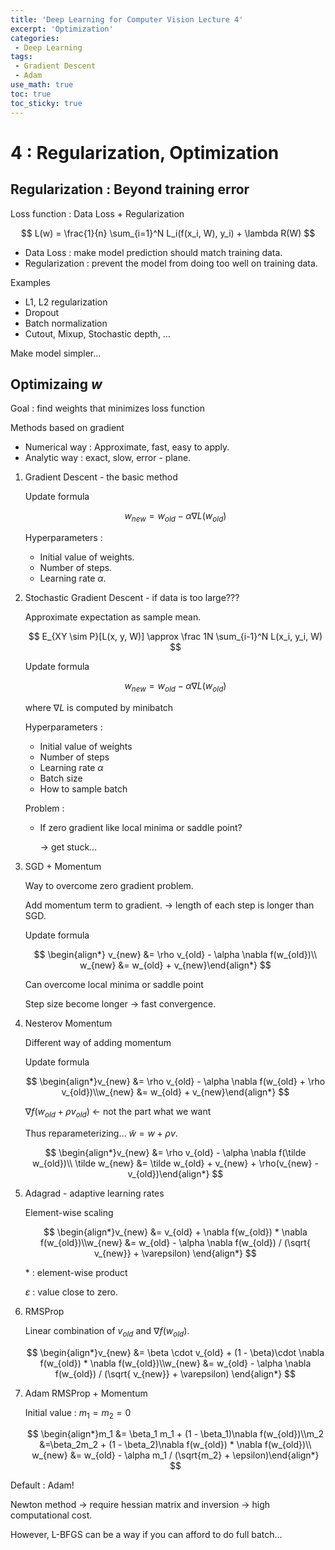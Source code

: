 ```yaml
---
title: 'Deep Learning for Computer Vision Lecture 4'
excerpt: 'Optimization'
categories:
 - Deep Learning
tags:
 - Gradient Descent
 - Adam
use_math: true
toc: true
toc_sticky: true
---
```



# 4 : Regularization, Optimization


## Regularization : Beyond training error

Loss function : Data Loss + Regularization 

$$
L(w) = \frac{1}{n} \sum_{i=1}^N L_i(f(x_i, W), y_i) + \lambda R(W)
$$

- Data Loss : make model prediction should match training data.
- Regularization : prevent the model from doing too well on training data.

Examples 

- L1, L2 regularization
- Dropout
- Batch normalization
- Cutout, Mixup, Stochastic depth, …

Make model simpler…

## Optimizaing $w$

Goal : find weights that minimizes loss function

Methods based on gradient

- Numerical way : Approximate, fast, easy to apply.
- Analytic way : exact, slow, error - plane.

1. Gradient Descent - the basic method
    
    Update formula
    
    $$
    w_{new} = w_{old} - \alpha \nabla L(w_{old})
    $$
    
    Hyperparameters : 
    
    - Initial value of weights.
    - Number of steps.
    - Learning rate $\alpha$.

2. Stochastic Gradient Descent - if data is too large??? 
    
    Approximate expectation as sample mean.
    
    $$
    E_{XY \sim P}[L(x, y, W)] \approx \frac 1N \sum_{i-1}^N L(x_i, y_i, W) 
    $$
    
    Update formula
    
    $$
    w_{new} = w_{old} -\alpha\nabla L(w_{old})
    $$
    
    where $\nabla L$ is computed by minibatch
    
    Hyperparameters :
    
    - Initial value of weights
    - Number of steps
    - Learning rate $\alpha$
    - Batch size
    - How to sample batch
    
    Problem : 
    
    - If zero gradient like local minima or saddle point?
        
        → get stuck…
        

3. SGD + Momentum 
    
    Way to overcome zero gradient problem.
    
    Add momentum term to gradient. → length of each step is longer than SGD.
    
    Update formula
    
    $$
    \begin{align*} v_{new} &= \rho v_{old} - \alpha \nabla f(w_{old})\\ w_{new} &= w_{old} + v_{new}\end{align*}
    $$
    
    Can overcome local minima or saddle point
    
    Step size become longer → fast convergence.
    
4. Nesterov Momentum
    
    Different way of adding momentum
    
    Update formula 
    
    $$
    \begin{align*}v_{new} &= \rho v_{old} - \alpha \nabla f(w_{old} + \rho v_{old})\\w_{new} &= w_{old} + v_{new}\end{align*}
    $$
    
    $\nabla f(w_{old} + \rho v_{old})$ ← not the part what we want 
    
    Thus reparameterizing… $\tilde w = w + \rho v$.
    
    $$
    \begin{align*}v_{new} &= \rho v_{old} - \alpha \nabla f(\tilde w_{old})\\ \tilde w_{new} &= \tilde w_{old} + v_{new} + \rho(v_{new} - v_{old})\end{align*}
    $$
    

5. Adagrad - adaptive learning rates
    
    Element-wise scaling
    
    $$
    \begin{align*}v_{new} &= v_{old} + \nabla f(w_{old}) * \nabla f(w_{old})\\w_{new} &= w_{old} - \alpha \nabla f(w_{old}) / (\sqrt{ v_{new}} + \varepsilon) \end{align*}
    $$
    
    $*$ : element-wise product
    
    $\varepsilon$ : value close to zero.
    

6. RMSProp
    
    Linear combination of $v_{old}$ and $\nabla f(w_{old})$.
    
    $$
    \begin{align*}v_{new} &= \beta \cdot v_{old} + (1 - \beta)\cdot \nabla f(w_{old}) * \nabla f(w_{old})\\w_{new} &= w_{old} - \alpha \nabla f(w_{old}) / (\sqrt{ v_{new}} + \varepsilon) \end{align*}
    $$
    
7. Adam RMSProp + Momentum
    
    Initial value : $m_1 = m_2 = 0$
    
    $$
    \begin{align*}m_1 &= \beta_1  m_1 + (1 - \beta_1)\nabla f(w_{old})\\m_2 &=\beta_2m_2 + (1 - \beta_2)\nabla f(w_{old}) * \nabla f(w_{old})\\ w_{new} &= w_{old} - \alpha m_1 / (\sqrt{m_2} + \epsilon)\end{align*}
    $$
    

Default : Adam!

Newton method → require hessian matrix and inversion → high computational cost.

However, L-BFGS can be a way if you can afford to do full batch…